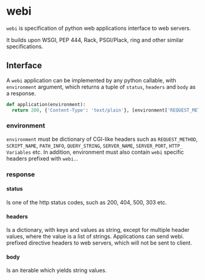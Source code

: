 webi
====

`webi` is specification of python web applications interface to web servers.

It builds upon WSGI, PEP 444, Rack, PSGI/Plack, ring and other similar specifications.

## Interface

A `webi` application can be implemented by any python callable, with `environment` argument, which returns a tuple of `status`, `headers` and `body` as a response.

```python
def application(environment):
  return 200, {'Content-Type': 'text/plain'}, [environment['REQUEST_METHOD']]
```
### environment

`environment` must be dictionary of CGI-like headers such as `REQUEST_METHOD`, `SCRIPT_NAME`, `PATH_INFO`, `QUERY_STRING`, `SERVER_NAME`, `SERVER_PORT`, `HTTP_ Variables` etc. In addition, environment must also contain `webi` specific headers prefixed with `webi.`.

### response

#### status
Is one of the http status codes, such as 200, 404, 500, 303 etc.

#### headers
Is a dictionary, with keys and values as string, except for multiple header values, where the value is a list of strings. Applications can send webi. prefixed directive headers to web servers, which will not be sent to client.

#### body
Is an iterable which yields string values.
